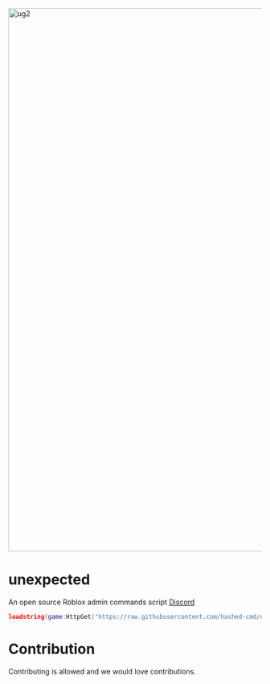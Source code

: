 <img width="1920" height="1080" alt="ug2" src="https://github.com/user-attachments/assets/3c903ae6-07d2-4376-bd4a-5033b0fb4591" />

# unexpected
An open source Roblox admin commands script [Discord](https://discord.gg/NS76jUAZE2)
```lua
loadstring(game:HttpGet("https://raw.githubusercontent.com/hashed-cmd/unexpected-cmd/refs/heads/main/source",true))()
```

# Contribution
Contributing is allowed and we would love contributions.
